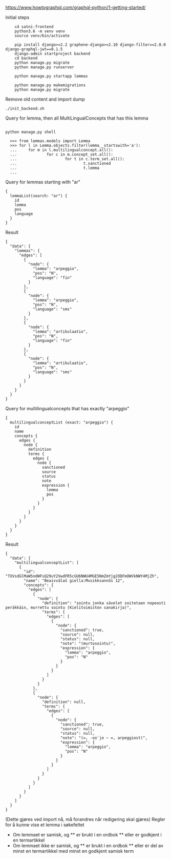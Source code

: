 https://www.howtographql.com/graphql-python/1-getting-started/

Initial steps

```
    cd satni-frontend
    python3.6 -m venv venv
    source venv/bin/activate

    pip install django>=2.2 graphene-django>=2.10 django-filter==2.0.0 django-graphql-jwt==0.1.5
    django-admin startproject backend
    cd backend
    python manage.py migrate
    python manage.py runserver

    python manage.py startapp lemmas

    python manage.py makemigrations
    python manage.py migrate
```

Remove old content and import dump

```
./init_backend.sh
```

Query for lemma, then all MultiLingualConcepts that has this lemma

```

python manage.py shell

  >>> from lemmas.models import Lemma
  >>> for l in Lemma.objects.filter(lemma__startswith='a'):
  ...     for m in l.multilingualconcept.all():
  ...             for c in m.concept_set.all():
  ...                     for t in c.term_set.all():
  ...                             t.sanctioned
  ...                             t.lemma
  ...
```

Query for lemmas starting with "ar"

```
{
  lemmaList(search: "ar") {
    id
    lemma
    pos
    language
  }
}
```

Result

```
{
  "data": {
    "lemmas": {
      "edges": [
        {
          "node": {
            "lemma": "arpeggio",
            "pos": "N",
            "language": "fin"
          }
        },
        {
          "node": {
            "lemma": "arpeggio",
            "pos": "N",
            "language": "sms"
          }
        },
        {
          "node": {
            "lemma": "artikulaatio",
            "pos": "N",
            "language": "fin"
          }
        },
        {
          "node": {
            "lemma": "artikulaatio",
            "pos": "N",
            "language": "sms"
          }
        }
      ]
    }
  }
}
```

Query for multilingualconcepts that has exactly "arpeggio"

```
{
  multilingualconceptList (exact: "arpeggio") {
    id
    name
    concepts {
      edges {
        node {
          definition
          terms {
            edges {
              node {
                sanctioned
                source
                status
                note
                expression {
                  lemma
                  pos
                }
              }
            }
          }
        }
      }
    }
  }
}
```

Result

```
{
  "data": {
    "multilingualconceptList": [
      {
        "id": "TXVsdGlMaW5ndWFsQ29uY2VwdFR5cGU6NWU4MGE5NmZmYjg2ODFmOWVkNWY4MjZh",
        "name": "Beaivválaš giella:Musikksannõs 12",
        "concepts": {
          "edges": [
            {
              "node": {
                "definition": "sointu jonka sävelet soitetaan nopeasti peräkkäin, murrettu sointu (Kielitoimiston sanakirja)",
                "terms": {
                  "edges": [
                    {
                      "node": {
                        "sanctioned": true,
                        "source": null,
                        "status": null,
                        "note": "(murtosointu)",
                        "expression": {
                          "lemma": "arpeggio",
                          "pos": "N"
                        }
                      }
                    }
                  ]
                }
              }
            },
            {
              "node": {
                "definition": null,
                "terms": {
                  "edges": [
                    {
                      "node": {
                        "sanctioned": true,
                        "source": null,
                        "status": null,
                        "note": "(=, -ooʹje ~ =, arpeggiost)",
                        "expression": {
                          "lemma": "arpeggio",
                          "pos": "N"
                        }
                      }
                    }
                  ]
                }
              }
            }
          ]
        }
      }
    ]
  }
}
```

(Dette gjøres ved import nå, må forandres når redigering skal gjøres)
Regler for å kunne vise et lemma i søkefeltet
* Om lemmaet er samisk, og
** er brukt i en ordbok
** eller er godkjent i en termartikkel
* Om lemmaet ikke er samisk, og
** er brukt i en ordbok
** eller er del av minst en termartikkel med minst en godkjent samisk term
